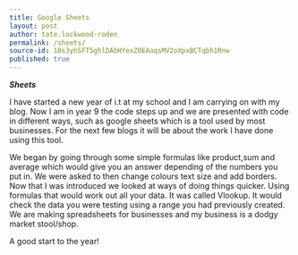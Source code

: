 ```yaml
---
title: Google Sheets
layout: post
author: tate.lockwood-roden
permalink: /sheets/
source-id: 10s3yhSFT5ghlDAbHYexZ0EAaqsMV2oXpxBCTqbh1Rnw
published: true
---
```

**_Sheets_**

I have started a new year of i.t at my school and I am carrying on with my blog. Now I am in year 9 the code steps up and we are presented with code in different ways, such as google sheets which is a tool used by most businesses. For the next few blogs it will be about the work I have done using this tool.

We began by going through some simple formulas like product,sum and average which would give you an answer depending of the numbers you put in. We were asked to then change colours text size and add borders. Now that I was introduced we looked at ways of doing things quicker. Using formulas that would work out all your data. It was called Vlookup. It would check the data you were testing using a range you had previously created. We are making spreadsheets for businesses and my business is a dodgy market stool/shop. 

A good start to the year!

